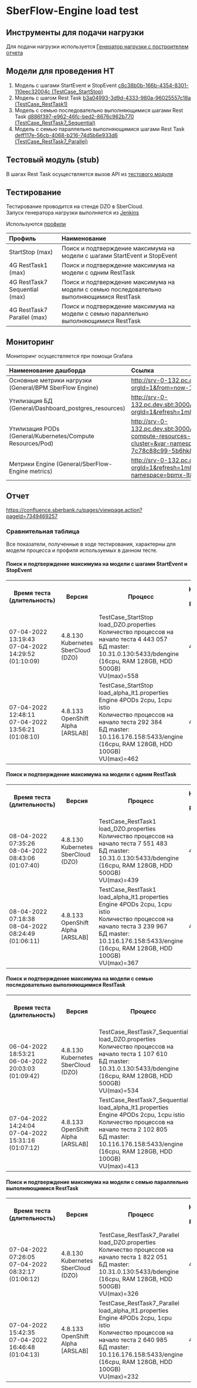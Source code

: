 # SberFlow-Engine load test

## Инструменты для подачи нагрузки
Для подачи нагрузки используется 
[Генератор нагрузки с построителем отчета](https://dzo.sw.sbc.space/bitbucket-ci/projects/BPMX/repos/load-manager/browse?at=refs%2Fheads%2F4G)

## Модели для проведения НТ
1. Модель с шагами StartEvent и StopEvent [c8c38b0b-166b-4354-8301-110eec32004c (TestCase_StartStop)](resources\models\md\TestCase_StartStop.md)
1. Модель с шагом Rest Task [b3a04993-3d9d-4333-980a-96025557c18a (TestCase_RestTask1)](resources\models\md\TestCase_RestTask1.md)
1. Модель с семью последовательно выполняющимися шагами Rest Task [d886f397-e962-46fc-bed2-8676c962b770 (TestCase_RestTask7_Sequential)](resources\models\md\TestCase_RestTask7_Sequential.md)
1. Модель с семью параллельно выполняющимися шагами Rest Task [deff117e-56cb-4068-b216-74d5b6e933d6 (TestCase_RestTask7_Parallel)](resources\models\md\TestCase_RestTask7_Parallel.md)

## Тестовый модуль (stub)
В шагах Rest Task осуществляется вызов API из
[тестового модуля](https://dzo.sw.sbc.space/bitbucket-ci/projects/BPMX/repos/sberflow-test/browse?at=refs%2Fheads%2Fdevelop)

## Тестирование
Тестирование проводится на стенде DZO в SberCloud.  
Запуск генератора нагрузки выполняется из 
[Jenkins](https://dzo.sw.sbc.space/jenkins-ci/job/bpmx/job/lt_engine)

Используются [профили](https://dzo.sw.sbc.space/bitbucket-ci/projects/BPMX/repos/load-manager/browse/Resources/TestPlans/TestPlans.json?at=refs%2Fheads%2F4G)

|Профиль|Наименование|
| :--- | :--- |
|StartStop (max)|Поиск и подтверждение максимума на модели с шагами StartEvent и StopEvent|
|4G RestTask1 (max)|Поиск и подтверждение максимума на модели с одним RestTask|
|4G RestTask7 Sequential (max)|Поиск и подтверждение максимума на модели с семью последовательно выполняющимися RestTask|
|4G RestTask7 Parallel (max)|Поиск и подтверждение максимума на модели с семью параллельно выполняющимися RestTask|

## Мониторинг
Мониторинг осуществляется при помощи Grafana

|Наименование дашборда|Ссылка|
| :--- | :--- |
|Основные метрики нагрузки (General/BPM SberFlow Engine)|http://srv-0-132.pc.dev.sbt:3000/d/RGZvERlWk/bpm-sberflow-engine?orgId=1&from=now-1h&to=now&refresh=5m|
|Утилизация БД (General/Dashboard_postgres_resources)|http://srv-0-132.pc.dev.sbt:3000/d/rYdddlPWk/dashboard_postgres_resources?orgId=1&refresh=1m&from=now-1h&to=now|
|Утилизация PODs (General/Kubernetes/Compute Resources/Pod)|http://srv-0-132.pc.dev.sbt:3000/d/6581e46e4e5c7ba40a07646395ef7b23/kubernetes-compute-resources-pod?orgId=1&var-datasource=Prometheus-1&var-cluster=&var-namespace=bpmx-lt&var-pod=sberflow-engine-k8s-lt-7c78c88c99-5b6hk&var-interval=4h&from=now-1h&to=now&refresh=1m|
|Метрики Engine (General/SberFlow-Engine metrics)|http://srv-0-132.pc.dev.sbt:3000/d/_tbFz0uMz/sberflow-engine-metrics?orgId=1&refresh=1m&var-datasource=Prometheus-engine&var-cluster=&var-namespace=bpmx-lt&from=now-1h&to=now|

## Отчет
https://confluence.sberbank.ru/pages/viewpage.action?pageId=7349469257

### Сравнительная таблица
Все показатели, полученные в ходе тестирования, характерны для модели процесса и профиля используемых в данном тесте.  

#### Поиск и подтверждение максимума на модели с шагами StartEvent и StopEvent
<table><tbody>
<tr><th>Время теста<br>(длительность)</th><th>Версия</th><th>Процесс</th><th>Кол-во<br>Pods</th><th>Отправлено<br>запросов</th><th>COMPETED</th><th>RUNNING</th><th>FAILED</th><th>Pass/Failure<br>rate</th><th>потеряно</th><th>общее<br>количество</th><th>Шаги, завершено<br>в секунду<br>mean</th><th>Шаги, завершено<br>в секунду<br>90%</th><th>Шаги, завершено<br>в секунду<br>max</th><th>max tps<br>(VU)</th><th>Response<br>time<br>90% (мс)</th><th>Длительность<br>выполнения<br>90% (мс)</th></tr>
<tr><td>07-04-2022 13:19:43<br>07-04-2022 14:29:52<br>(01:10:09)</td><td>4.8.130 Kubernetes	SberCloud (DZO)</td><td>TestCase_StartStop<br>load_DZO.properties<br>Количество процессов на начало теста 4 443 057<br>БД master: 10.31.0.130:5433/bdengine (16cpu, RAM 128GB, HDD 500GB)<br>VU(max)=558</td><td>4</td><td>1 733 068</td><td class="td_green">1 733 068</td><td>0</td><td>0</td><td>100</td><td>0</td><td>3 466 136</td><td>824</td><td>1 158</td><td>1 798</td><td>414,849<br>558</td><td>1 988</td><td>6 213</td></tr>
<tr><td>07-04-2022 12:48:11<br>07-04-2022 13:56:21<br>(01:08:10)</td><td>4.8.133 OpenShift Alpha [ARSLAB]</td><td>TestCase_StartStop<br>load_alpha_lt1.properties<br>Engine 4PODs 2cpu, 1cpu istio<br>Количество процессов на начало теста 292 384<br>БД master: 10.116.176.158:5433/engine (16cpu, RAM 128GB, HDD 100GB)<br>VU(max)=462</td><td>4</td><td>1 810 503</td><td class="td_green">1 810 503</td><td>0</td><td>0</td><td>100</td><td>0</td><td>3 621 006</td><td>887</td><td>993</td><td>1 215</td><td>457,803<br>462</td><td>274</td><td>513</td></tr>
</tbody></table>

#### Поиск и подтверждение максимума на модели с одним RestTask
<table><tbody>
<tr><th>Время теста<br>(длительность)</th><th>Версия</th><th>Процесс</th><th>Кол-во<br>Pods</th><th>Отправлено<br>запросов</th><th>COMPETED</th><th>RUNNING</th><th>FAILED</th><th>Pass/Failure<br>rate</th><th>потеряно</th><th>общее<br>количество</th><th>Шаги, завершено<br>в секунду<br>mean</th><th>Шаги, завершено<br>в секунду<br>90%</th><th>Шаги, завершено<br>в секунду<br>max</th><th>max tps<br>(VU)</th><th>Response<br>time<br>90% (мс)</th><th>Длительность<br>выполнения<br>90% (мс)</th></tr>
<tr><td>08-04-2022 07:35:26<br>08-04-2022 08:43:06<br>(01:07:40)</td><td>4.8.130 Kubernetes	SberCloud (DZO)</td><td>TestCase_RestTask1<br>load_DZO.properties<br>Количество процессов на начало теста 7 551 483<br>БД master: 10.31.0.130:5433/bdengine (16cpu, RAM 128GB, HDD 500GB)<br>VU(max)=439</td><td>4</td><td>817 291</td><td class="td_green">817 291</td><td>0</td><td>0</td><td>100</td><td>0</td><td>2 451 129</td><td>604</td><td>1 274</td><td>1 882</td><td>193,12<br>439</td><td>2 957</td><td>11 682</td></tr>
<tr><td>08-04-2022 07:18:38<br>08-04-2022 08:24:49<br>(01:06:11)</td><td>4.8.133 OpenShift Alpha [ARSLAB]</td><td>TestCase_RestTask1<br>load_alpha_lt1.properties<br>Engine 4PODs 2cpu, 1cpu istio<br>Количество процессов на начало теста 3 239 967<br>БД master: 10.116.176.158:5433/engine (16cpu, RAM 128GB, HDD 100GB)<br>VU(max)=367</td><td>4</td><td>1 181 246</td><td class="td_green">1 181 246</td><td>0</td><td>0</td><td>100</td><td>0</td><td>3 543 736</td><td>894</td><td>1 030</td><td>1 286</td><td>304,803<br>367</td><td>343</td><td>1 105</td></tr>
</tbody></table>

#### Поиск и подтверждение максимума на модели с семью последовательно выполняющимися RestTask
<table><tbody>
<tr><th>Время теста<br>(длительность)</th><th>Версия</th><th>Процесс</th><th>Кол-во<br>Pods</th><th>Отправлено<br>запросов</th><th>COMPETED</th><th>RUNNING</th><th>FAILED</th><th>Pass/Failure<br>rate</th><th>потеряно</th><th>общее<br>количество</th><th>Шаги, завершено<br>в секунду<br>mean</th><th>Шаги, завершено<br>в секунду<br>90%</th><th>Шаги, завершено<br>в секунду<br>max</th><th>max tps<br>(VU)</th><th>Response<br>time<br>90% (мс)</th><th>Длительность<br>выполнения<br>90% (мс)</th></tr>
<tr><td>06-04-2022 18:53:21<br>06-04-2022 20:03:03<br>(01:09:42)</td><td>4.8.130 Kubernetes	SberCloud (DZO)</td><td>TestCase_RestTask7_Sequential<br>load_DZO.properties<br>Количество процессов на начало теста 1 107 610<br>БД master: 10.31.0.130:5433/bdengine (16cpu, RAM 128GB, HDD 500GB)<br>VU(max)=534</td><td>4</td><td>714 484</td><td class="td_green">714 484</td><td>0</td><td>0</td><td>100</td><td>0</td><td>6 430 356</td><td>1 539</td><td>1 839</td><td>2 059</td><td>178,056<br>534</td><td>121</td><td>2 896</td></tr>
<tr><td>07-04-2022 14:24:04<br>07-04-2022 15:31:16<br>(01:07:12)</td><td>4.8.133 OpenShift Alpha [ARSLAB]</td><td>TestCase_RestTask7_Sequential<br>load_alpha_lt1.properties<br>Engine 4PODs 2cpu, 1cpu istio<br>Количество процессов на начало теста 2 102 805<br>БД master: 10.116.176.158:5433/engine (16cpu, RAM 128GB, HDD 100GB)<br>VU(max)=413</td><td>4</td><td>539 236</td><td class="td_green">539 236</td><td>0</td><td>0</td><td>100</td><td>0</td><td>4 853 124</td><td>1 206</td><td>1 377</td><td>1 592</td><td>137,637<br>413</td><td>244</td><td>8 919</td></tr>
</tbody></table>

#### Поиск и подтверждение максимума на модели с семью параллельно выполняющимися RestTask
<table><tbody>
<tr><th>Время теста<br>(длительность)</th><th>Версия</th><th>Процесс</th><th>Кол-во<br>Pods</th><th>Отправлено<br>запросов</th><th>COMPETED</th><th>RUNNING</th><th>FAILED</th><th>Pass/Failure<br>rate</th><th>потеряно</th><th>общее<br>количество</th><th>Шаги, завершено<br>в секунду<br>mean</th><th>Шаги, завершено<br>в секунду<br>90%</th><th>Шаги, завершено<br>в секунду<br>max</th><th>max tps<br>(VU)</th><th>Response<br>time<br>90% (мс)</th><th>Длительность<br>выполнения<br>90% (мс)</th></tr>
<tr><td>07-04-2022 07:26:05<br>07-04-2022 08:32:17<br>(01:06:12)</td><td>4.8.130 Kubernetes	SberCloud (DZO)</td><td>TestCase_RestTask7_Parallel<br>load_DZO.properties<br>Количество процессов на начало теста 1 822 051<br>БД master: 10.31.0.130:5433/bdengine (16cpu, RAM 128GB, HDD 500GB)<br>VU(max)=326</td><td>4</td><td>419 156</td><td class="td_green">419 156</td><td>0</td><td>0</td><td>100</td><td>0</td><td>7 125 652</td><td>1 796</td><td>2 147</td><td>2 661</td><td>108,701<br>326</td><td>76</td><td>4 586</td></tr>
<tr><td>07-04-2022 15:42:35<br>07-04-2022 16:46:48<br>(01:04:13)</td><td>4.8.133 OpenShift Alpha [ARSLAB]</td><td>TestCase_RestTask7_Parallel<br>load_alpha_lt1.properties<br>Engine 4PODs 2cpu, 1cpu istio<br>Количество процессов на начало теста 2 640 985<br>БД master: 10.116.176.158:5433/engine (16cpu, RAM 128GB, HDD 100GB)<br>VU(max)=232</td><td>4</td><td>292 227</td><td class="td_green">292 227</td><td>0</td><td>0</td><td>100</td><td>0</td><td>4 482 756</td><td>1 165</td><td>1 384</td><td>1 722</td><td>77,336<br>232</td><td>180</td><td>2 032 588<br>(00:33:52.588)</td></tr>
</tbody></table>
